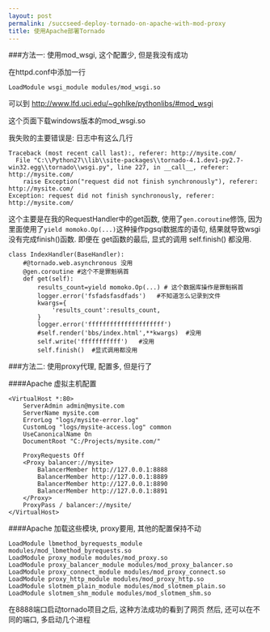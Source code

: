 ```yaml
---
layout: post
permalink: /succseed-deploy-tornado-on-apache-with-mod-proxy
title: 使用Apache部署Tornado
---
```


###方法一: 使用mod_wsgi, 这个配置少, 但是我没有成功


在httpd.conf中添加一行

	LoadModule wsgi_module modules/mod_wsgi.so

可以到 http://www.lfd.uci.edu/~gohlke/pythonlibs/#mod_wsgi

这个页面下载windows版本的mod_wsgi.so


我失败的主要错误是: 日志中有这么几行

	Traceback (most recent call last):, referer: http://mysite.com/
	  File "C:\\Python27\\lib\\site-packages\\tornado-4.1.dev1-py2.7-win32.egg\\tornado\\wsgi.py", line 227, in __call__, referer: http://mysite.com/
	    raise Exception("request did not finish synchronously"), referer: http://mysite.com/
	Exception: request did not finish synchronously, referer: http://mysite.com/

这个主要是在我的RequestHandler中的get函数, 使用了`gen.coroutine`修饰, 因为里面使用了`yield momoko.Op(...)`这种操作pgsql数据库的语句, 结果就导致wsgi没有完成finish()函数.
即便在 get函数的最后, 显式的调用 self.finish() 都没用.

	class IndexHandler(BaseHandler):
	    #@tornado.web.asynchronous 没用
	    @gen.coroutine #这个不是罪魁祸首
	    def get(self):
	        results_count=yield momoko.Op(...) # 这个数据库操作是罪魁祸首
	        logger.error('fsfadsfasdfads')   #不知道怎么记录到文件
	        kwargs={
	            'results_count':results_count,
	        }
	        logger.error('fffffffffffffffffffff')
	        #self.render('bbs/index.html',**kwargs)  #没用
	        self.write('fffffffffff')   #没用
	        self.finish()  #显式调用都没用

###方法二: 使用proxy代理, 配置多, 但是行了

####Apache 虚拟主机配置

	<VirtualHost *:80>
	    ServerAdmin admin@mysite.com
	    ServerName mysite.com
	    ErrorLog "logs/mysite-error.log"
	    CustomLog "logs/mysite-access.log" common
	    UseCanonicalName On
	    DocumentRoot "C:/Projects/mysite.com/"

	    ProxyRequests Off
		<Proxy balancer://mysite>
		    BalancerMember http://127.0.0.1:8888
		    BalancerMember http://127.0.0.1:8889
		    BalancerMember http://127.0.0.1:8890
		    BalancerMember http://127.0.0.1:8891
		</Proxy>
		ProxyPass / balancer://mysite/
	</VirtualHost>

####Apache 加载这些模块, proxy要用, 其他的配置保持不动

	LoadModule lbmethod_byrequests_module modules/mod_lbmethod_byrequests.so
	LoadModule proxy_module modules/mod_proxy.so
	LoadModule proxy_balancer_module modules/mod_proxy_balancer.so
	LoadModule proxy_connect_module modules/mod_proxy_connect.so
	LoadModule proxy_http_module modules/mod_proxy_http.so
	LoadModule slotmem_plain_module modules/mod_slotmem_plain.so
	LoadModule slotmem_shm_module modules/mod_slotmem_shm.so

在8888端口启动tornado项目之后, 这种方法成功的看到了网页
然后, 还可以在不同的端口, 多启动几个进程
